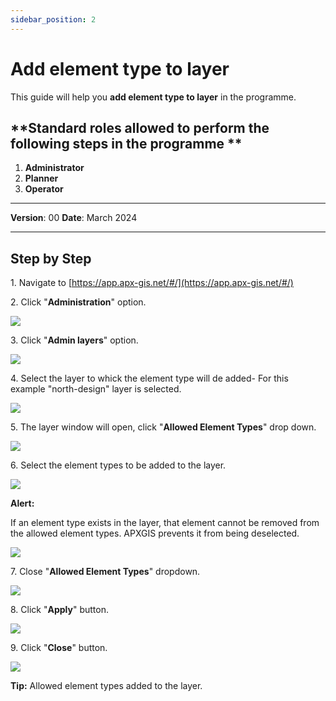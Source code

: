 ```yaml
---
sidebar_position: 2
---
```


# Add element type to layer

This guide will help you **add element type to layer** in the programme.

## **Standard roles allowed to perform the following steps in the programme **

1.	**Administrator**
2.  **Planner**
3. **Operator**

------------

**Version**: 00
**Date**: March 2024

------------
## **Step by Step**

1\. Navigate to [https://app.apx-gis.net/#/](https://app.apx-gis.net/#/)


2\. Click "**Administration**" option.

![](https://ajeuwbhvhr.cloudimg.io/colony-recorder.s3.amazonaws.com/files/2023-12-26/d0d473bd-b867-4c18-980d-d75ce7d11be6/ascreenshot.jpeg?tl_px=0,0&br_px=1146,640&force_format=png&width=1120.0&wat=1&wat_opacity=1&wat_gravity=northwest&wat_url=https://colony-recorder.s3.amazonaws.com/images/watermarks/14B8A6_standard.png&wat_pad=117,61)


3\. Click "**Admin layers**" option.

![](https://ajeuwbhvhr.cloudimg.io/colony-recorder.s3.amazonaws.com/files/2023-12-26/b8743b3b-78dc-401d-9693-f362825d0737/ascreenshot.jpeg?tl_px=0,246&br_px=1146,887&force_format=png&width=1120.0&wat=1&wat_opacity=1&wat_gravity=northwest&wat_url=https://colony-recorder.s3.amazonaws.com/images/watermarks/14B8A6_standard.png&wat_pad=83,351)


4\. Select the layer to whick the element type will de added- For this example "north-design" layer is selected.

![](https://ajeuwbhvhr.cloudimg.io/colony-recorder.s3.amazonaws.com/files/2023-12-26/2730b1d5-ffa1-4a64-80a4-d0c54c8c13cb/ascreenshot.jpeg?tl_px=0,0&br_px=1719,887&force_format=png&width=1120.0&wat=1&wat_opacity=1&wat_gravity=northwest&wat_url=https://colony-recorder.s3.amazonaws.com/images/watermarks/14B8A6_standard.png&wat_pad=66,78)


5\. The layer window will open, click "**Allowed Element Types**" drop down.

![](https://ajeuwbhvhr.cloudimg.io/colony-recorder.s3.amazonaws.com/files/2023-12-26/34ac7b58-1ade-4e0f-8257-6bb5f55d0f4f/ascreenshot.jpeg?tl_px=0,0&br_px=1719,887&force_format=png&width=1120.0&wat=1&wat_opacity=1&wat_gravity=northwest&wat_url=https://colony-recorder.s3.amazonaws.com/images/watermarks/14B8A6_standard.png&wat_pad=393,216)


6\. Select the element types to be added to the layer.

![](https://ajeuwbhvhr.cloudimg.io/colony-recorder.s3.amazonaws.com/files/2023-12-26/f16c0e01-5103-4666-8775-0590670ee50a/ascreenshot.jpeg?tl_px=0,0&br_px=1719,887&force_format=png&width=1120.0&wat=1&wat_opacity=1&wat_gravity=northwest&wat_url=https://colony-recorder.s3.amazonaws.com/images/watermarks/14B8A6_standard.png&wat_pad=94,269)


**Alert:** 

If an element type exists in the layer, that element cannot be removed from the allowed element types. APXGIS prevents it from being deselected.

![](https://ajeuwbhvhr.cloudimg.io/colony-recorder.s3.amazonaws.com/files/2023-12-26/283bc1d7-124a-4831-92aa-2ace46aab3f5/user_cropped_screenshot.jpeg?tl_px=0,0&br_px=1915,890&force_format=png&width=1120.0)


7\. Close "**Allowed Element Types**" dropdown.

![](https://ajeuwbhvhr.cloudimg.io/colony-recorder.s3.amazonaws.com/files/2023-12-26/fdd31fa7-0bf5-4976-b611-5e7859514bee/ascreenshot.jpeg?tl_px=0,0&br_px=1719,887&force_format=png&width=1120.0&wat=1&wat_opacity=1&wat_gravity=northwest&wat_url=https://colony-recorder.s3.amazonaws.com/images/watermarks/14B8A6_standard.png&wat_pad=398,217)


8\. Click "**Apply**" button.

![](https://ajeuwbhvhr.cloudimg.io/colony-recorder.s3.amazonaws.com/files/2023-12-26/07a1d8fe-8c2b-4edc-8b2c-266f857a7b00/ascreenshot.jpeg?tl_px=0,0&br_px=1719,887&force_format=png&width=1120.0&wat=1&wat_opacity=1&wat_gravity=northwest&wat_url=https://colony-recorder.s3.amazonaws.com/images/watermarks/14B8A6_standard.png&wat_pad=203,520)


9\. Click "**Close**" button.

![](https://ajeuwbhvhr.cloudimg.io/colony-recorder.s3.amazonaws.com/files/2023-12-26/b7fa4710-673e-4eef-be69-2d68089de8e9/ascreenshot.jpeg?tl_px=0,0&br_px=1719,887&force_format=png&width=1120.0&wat=1&wat_opacity=1&wat_gravity=northwest&wat_url=https://colony-recorder.s3.amazonaws.com/images/watermarks/14B8A6_standard.png&wat_pad=246,523)


**Tip:** Allowed element types added to the layer.

